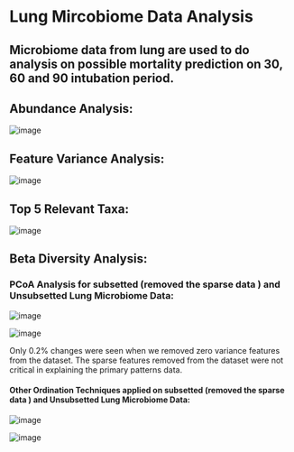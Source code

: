 # Lung Mircobiome Data Analysis

## Microbiome data from lung are used to do analysis on possible mortality prediction on 30, 60 and 90 intubation period. 


## Abundance Analysis: 

![image](https://github.com/user-attachments/assets/49a1f578-eb95-45f6-9df5-4584d8a7f37f)


## Feature Variance Analysis: 

![image](https://github.com/user-attachments/assets/5c6bd48a-ef3f-489c-8ad6-5e869274afa5)


## Top 5 Relevant Taxa: 

![image](https://github.com/user-attachments/assets/b93a4a3c-08f3-4a53-bc3a-9bfcef506696)

## Beta Diversity Analysis:

### PCoA Analysis for subsetted (removed the sparse data ) and Unsubsetted Lung Microbiome Data:

![image](https://github.com/user-attachments/assets/d20260af-4dc3-4c4f-9bf2-dbb08d7417df)

![image](https://github.com/user-attachments/assets/f98fa6ac-f05c-4359-a77e-e04f5a4568d3)

Only 0.2%  changes were seen when we removed zero variance features from the dataset.
The sparse features removed from the dataset were not critical in explaining the primary patterns data.

#### Other Ordination Techniques applied on subsetted (removed the sparse data ) and Unsubsetted Lung Microbiome Data: 

![image](https://github.com/user-attachments/assets/b4f4d0b0-0ac0-410e-af0a-9af148fa7556)

![image](https://github.com/user-attachments/assets/fc7c31c2-12b0-44c9-a139-f747f57d6309)


